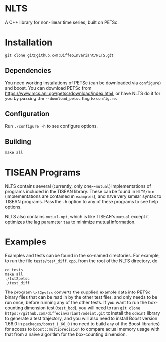 # NLTS
A C++ library for non-linear time series, built on PETSc.

# Installation
```
git clone git@github.com:DiffeoInvariant/NLTS.git
```
## Dependencies
  You need working installations of PETSc (can be downloaded via `configure`) and boost. 
  You can download PETSc from https://www.mcs.anl.gov/petsc/download/index.html, or have NLTS do it for you by passing the `--download_petsc` flag to `configure`.
  
## Configuration
  Run `./configure -h` to see configure options.
  
  
## Building
```
make all
```

# TISEAN Programs
NLTS contains several (currently, only one--`mutual`) implementations of programs included in the TISEAN library.
These can be found in `NLTS/bin` (implementations are contained in `examples`), and have very similar syntax to TISEAN programs. Pass the `-h` option to any of these programs
to see help options.

NLTS also contains `mutual-opt`, which is like TISEAN's `mutual` except it optimizes the lag parameter `tau` to minimize mutual information.

# Examples
Examples and tests can be found in the so-named directories. For example, to run the file `tests/test_diff.cpp`, from the root of the NLTS directory, do
```
cd tests
make all
./txt2petsc
./test_diff
```
The program `txt2petsc` converts the supplied example data into PETSc binary files that can be read in by the other test files,
and only needs to be run once, before running any of the other tests. If you want to run the box-counting dimension test (`test_bcd`), you will need to run `git clone https://github.com/diffeoinvariant/odeint.git` to install the `odeint` library to generate a test trajectory, and you will also need to install Boost version 1.66.0 in `packages/boost_1_66_0` (no need to build any of the Boost libraries) for access to `boost::multiprecision` to compare actual memory usage with that from a naive algorithm for the box-counting dimension.
